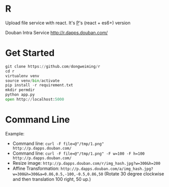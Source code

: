 # R

Upload file service with react. It's [P](https://github.com/qingfeng/p)'s (react + es6+) version

Douban Intra Service http://r.dapps.douban.com/

# Get Started

```python
git clone https://github.com/dongweiming/r
cd r
virtualenv venv
source venv/bin/activate
pip install -r requirement.txt
mkdir permdir
python app.py
open http://localhost:5000
```

# Command Line

Example:

* Command line: ``curl -F file=@"/tmp/1.png" http://p.dapps.douban.com/``
* Command line: ``curl -F file=@"/tmp/1.png" -F w=100 -F h=100 http://p.dapps.douban.com/``
* Resize image: ``http://p.dapps.douban.com/r/img_hash.jpg?w=300&h=200``
* Affine Transformation:
  ``http://p.dapps.douban.com/a/img_hash.jpg?w=300&h=300&a=0.86,0.5,-100,-0.5,0.86,50``
  (Rotate 30 degree clockwise and then translation 100 right, 50 up.)
